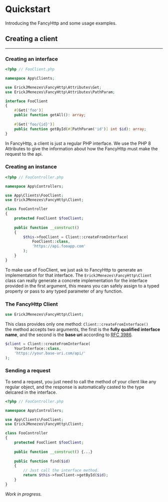 # Quickstart

Introducing the FancyHttp and some usage examples.

## Creating a client

---

### Creating an interface

```php
<?php // FooClient.php

namespace App\Clients;

use ErickJMenezes\FancyHttp\Attributes\Get;
use ErickJMenezes\FancyHttp\Attributes\PathParam;

interface FooClient
{
    #[Get('foo')]
    public function getAll(): array;
    
    #[Get('foo/{id}')]
    public function getById(#[PathParam('id')] int $id): array;
}
```

In FancyHttp, a client is just a regular PHP interface. We use the PHP 8 Attributes to give the information about how
the FancyHttp must make the request to the api.  

### Creating an instance

```php
<?php // FooController.php

namespace App\Controllers;

use App\Clients\FooClient;
use ErickJMenezes\FancyHttp\Client;

class FooController
{
    protected FooClient $fooClient;
    
    public function __construct() 
    {
        $this->fooClient = Client::createFromInterface(
            FooClient::class,
            'https://api.fooapp.com'
        );
    }
}
```

To make use of FooClient, we just ask to FancyHttp to generate an implementation
for that interface. The `ErickJMenezes\FancyHttp\Client` class can really generate
a concrete implementation for the interface provided in the first argument, this
means you can safely assign to a typed property or pass to any typed parameter of
any function.

### The FancyHttp Client

```php
use ErickJMenezes\FancyHttp\Client;
```
This class provides only one method: `Client::createFromInterface()`  
the method accepts two arguments, the first is the **fully qualified interface name**, 
and the second is the **base uri** according to 
[RFC 3986](https://tools.ietf.org/html/rfc3986#section-5.2).

```php
$client = Client::createFromInterface(
    YourInterface::class,
    'https://your.base-uri.com/api/'
);
```

### Sending a request

To send a request, you just need to call the method of your client
like any regular object, and the response is automatically casted 
to the type delcared in the interface.

```php
<?php // FooController.php

namespace App\Controllers;

use App\Clients\FooClient;
use ErickJMenezes\FancyHttp\Client;

class FooController
{
    protected FooClient $fooClient;
    
    public function __construct() {...}
    
    public function find($id)
    {
        // Just call the interface method.
        return $this->fooClient->getById($id);
    }
}
```

_Work in progress._